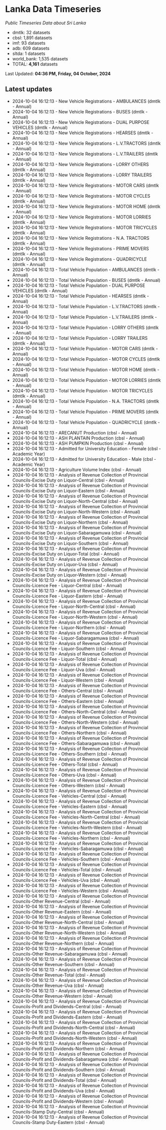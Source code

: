 # Lanka Data Timeseries
*Public Timeseries Data about Sri Lanka*

* dmtlk: 32 datasets
* cbsl: 1,891 datasets
* imf: 93 datasets
* adb: 609 datasets
* sltda: 1 datasets
* world_bank: 1,535 datasets
* TOTAL: **4,161** datasets

Last Updated: **04:36 PM, Friday, 04 October, 2024**

## Latest updates

* 2024-10-04 16:12:13 - New Vehicle Registrations - AMBULANCES (dmtlk - Annual)
* 2024-10-04 16:12:13 - New Vehicle Registrations - BUSES (dmtlk - Annual)
* 2024-10-04 16:12:13 - New Vehicle Registrations - DUAL PURPOSE VEHICLES (dmtlk - Annual)
* 2024-10-04 16:12:13 - New Vehicle Registrations - HEARSES (dmtlk - Annual)
* 2024-10-04 16:12:13 - New Vehicle Registrations - L.V.TRACTORS (dmtlk - Annual)
* 2024-10-04 16:12:13 - New Vehicle Registrations - L.V.TRAILERS (dmtlk - Annual)
* 2024-10-04 16:12:13 - New Vehicle Registrations - LORRY OTHERS (dmtlk - Annual)
* 2024-10-04 16:12:13 - New Vehicle Registrations - LORRY TRAILERS (dmtlk - Annual)
* 2024-10-04 16:12:13 - New Vehicle Registrations - MOTOR CARS (dmtlk - Annual)
* 2024-10-04 16:12:13 - New Vehicle Registrations - MOTOR CYCLES (dmtlk - Annual)
* 2024-10-04 16:12:13 - New Vehicle Registrations - MOTOR HOME (dmtlk - Annual)
* 2024-10-04 16:12:13 - New Vehicle Registrations - MOTOR LORRIES (dmtlk - Annual)
* 2024-10-04 16:12:13 - New Vehicle Registrations - MOTOR TRICYCLES (dmtlk - Annual)
* 2024-10-04 16:12:13 - New Vehicle Registrations - N.A. TRACTORS (dmtlk - Annual)
* 2024-10-04 16:12:13 - New Vehicle Registrations - PRIME MOVERS (dmtlk - Annual)
* 2024-10-04 16:12:13 - New Vehicle Registrations - QUADRICYCLE (dmtlk - Annual)
* 2024-10-04 16:12:13 - Total Vehicle Population - AMBULANCES (dmtlk - Annual)
* 2024-10-04 16:12:13 - Total Vehicle Population - BUSES (dmtlk - Annual)
* 2024-10-04 16:12:13 - Total Vehicle Population - DUAL PURPOSE VEHICLES (dmtlk - Annual)
* 2024-10-04 16:12:13 - Total Vehicle Population - HEARSES (dmtlk - Annual)
* 2024-10-04 16:12:13 - Total Vehicle Population - L.V.TRACTORS (dmtlk - Annual)
* 2024-10-04 16:12:13 - Total Vehicle Population - L.V.TRAILERS (dmtlk - Annual)
* 2024-10-04 16:12:13 - Total Vehicle Population - LORRY OTHERS (dmtlk - Annual)
* 2024-10-04 16:12:13 - Total Vehicle Population - LORRY TRAILERS (dmtlk - Annual)
* 2024-10-04 16:12:13 - Total Vehicle Population - MOTOR CARS (dmtlk - Annual)
* 2024-10-04 16:12:13 - Total Vehicle Population - MOTOR CYCLES (dmtlk - Annual)
* 2024-10-04 16:12:13 - Total Vehicle Population - MOTOR HOME (dmtlk - Annual)
* 2024-10-04 16:12:13 - Total Vehicle Population - MOTOR LORRIES (dmtlk - Annual)
* 2024-10-04 16:12:13 - Total Vehicle Population - MOTOR TRICYCLES (dmtlk - Annual)
* 2024-10-04 16:12:13 - Total Vehicle Population - N.A. TRACTORS (dmtlk - Annual)
* 2024-10-04 16:12:13 - Total Vehicle Population - PRIME MOVERS (dmtlk - Annual)
* 2024-10-04 16:12:13 - Total Vehicle Population - QUADRICYCLE (dmtlk - Annual)
* 2024-10-04 16:12:13 - ARECANUT Production (cbsl - Annual)
* 2024-10-04 16:12:13 - ASH PLANTAIN Production (cbsl - Annual)
* 2024-10-04 16:12:13 - ASH PUMPKIN Production (cbsl - Annual)
* 2024-10-04 16:12:13 - Admitted for University Education - Female (cbsl - Academic Year)
* 2024-10-04 16:12:13 - Admitted for University Education - Male (cbsl - Academic Year)
* 2024-10-04 16:12:13 - Agriculture Volume Index (cbsl - Annual)
* 2024-10-04 16:12:13 - Analysis of Revenue Collection of Provincial Councils-Excise Duty on Liquor-Central (cbsl - Annual)
* 2024-10-04 16:12:13 - Analysis of Revenue Collection of Provincial Councils-Excise Duty on Liquor-Eastern (cbsl - Annual)
* 2024-10-04 16:12:13 - Analysis of Revenue Collection of Provincial Councils-Excise Duty on Liquor-North-Central (cbsl - Annual)
* 2024-10-04 16:12:13 - Analysis of Revenue Collection of Provincial Councils-Excise Duty on Liquor-North-Western (cbsl - Annual)
* 2024-10-04 16:12:13 - Analysis of Revenue Collection of Provincial Councils-Excise Duty on Liquor-Northern (cbsl - Annual)
* 2024-10-04 16:12:13 - Analysis of Revenue Collection of Provincial Councils-Excise Duty on Liquor-Sabaragamuwa (cbsl - Annual)
* 2024-10-04 16:12:13 - Analysis of Revenue Collection of Provincial Councils-Excise Duty on Liquor-Southern (cbsl - Annual)
* 2024-10-04 16:12:13 - Analysis of Revenue Collection of Provincial Councils-Excise Duty on Liquor-Total (cbsl - Annual)
* 2024-10-04 16:12:13 - Analysis of Revenue Collection of Provincial Councils-Excise Duty on Liquor-Uva (cbsl - Annual)
* 2024-10-04 16:12:13 - Analysis of Revenue Collection of Provincial Councils-Excise Duty on Liquor-Western (cbsl - Annual)
* 2024-10-04 16:12:13 - Analysis of Revenue Collection of Provincial Councils-Licence Fee - Liquor-Central (cbsl - Annual)
* 2024-10-04 16:12:13 - Analysis of Revenue Collection of Provincial Councils-Licence Fee - Liquor-Eastern (cbsl - Annual)
* 2024-10-04 16:12:13 - Analysis of Revenue Collection of Provincial Councils-Licence Fee - Liquor-North-Central (cbsl - Annual)
* 2024-10-04 16:12:13 - Analysis of Revenue Collection of Provincial Councils-Licence Fee - Liquor-North-Western (cbsl - Annual)
* 2024-10-04 16:12:13 - Analysis of Revenue Collection of Provincial Councils-Licence Fee - Liquor-Northern (cbsl - Annual)
* 2024-10-04 16:12:13 - Analysis of Revenue Collection of Provincial Councils-Licence Fee - Liquor-Sabaragamuwa (cbsl - Annual)
* 2024-10-04 16:12:13 - Analysis of Revenue Collection of Provincial Councils-Licence Fee - Liquor-Southern (cbsl - Annual)
* 2024-10-04 16:12:13 - Analysis of Revenue Collection of Provincial Councils-Licence Fee - Liquor-Total (cbsl - Annual)
* 2024-10-04 16:12:13 - Analysis of Revenue Collection of Provincial Councils-Licence Fee - Liquor-Uva (cbsl - Annual)
* 2024-10-04 16:12:13 - Analysis of Revenue Collection of Provincial Councils-Licence Fee - Liquor-Western (cbsl - Annual)
* 2024-10-04 16:12:13 - Analysis of Revenue Collection of Provincial Councils-Licence Fee - Others-Central (cbsl - Annual)
* 2024-10-04 16:12:13 - Analysis of Revenue Collection of Provincial Councils-Licence Fee - Others-Eastern (cbsl - Annual)
* 2024-10-04 16:12:13 - Analysis of Revenue Collection of Provincial Councils-Licence Fee - Others-North-Central (cbsl - Annual)
* 2024-10-04 16:12:13 - Analysis of Revenue Collection of Provincial Councils-Licence Fee - Others-North-Western (cbsl - Annual)
* 2024-10-04 16:12:13 - Analysis of Revenue Collection of Provincial Councils-Licence Fee - Others-Northern (cbsl - Annual)
* 2024-10-04 16:12:13 - Analysis of Revenue Collection of Provincial Councils-Licence Fee - Others-Sabaragamuwa (cbsl - Annual)
* 2024-10-04 16:12:13 - Analysis of Revenue Collection of Provincial Councils-Licence Fee - Others-Southern (cbsl - Annual)
* 2024-10-04 16:12:13 - Analysis of Revenue Collection of Provincial Councils-Licence Fee - Others-Total (cbsl - Annual)
* 2024-10-04 16:12:13 - Analysis of Revenue Collection of Provincial Councils-Licence Fee - Others-Uva (cbsl - Annual)
* 2024-10-04 16:12:13 - Analysis of Revenue Collection of Provincial Councils-Licence Fee - Others-Western (cbsl - Annual)
* 2024-10-04 16:12:13 - Analysis of Revenue Collection of Provincial Councils-Licence Fee - Vehicles-Central (cbsl - Annual)
* 2024-10-04 16:12:13 - Analysis of Revenue Collection of Provincial Councils-Licence Fee - Vehicles-Eastern (cbsl - Annual)
* 2024-10-04 16:12:13 - Analysis of Revenue Collection of Provincial Councils-Licence Fee - Vehicles-North-Central (cbsl - Annual)
* 2024-10-04 16:12:13 - Analysis of Revenue Collection of Provincial Councils-Licence Fee - Vehicles-North-Western (cbsl - Annual)
* 2024-10-04 16:12:13 - Analysis of Revenue Collection of Provincial Councils-Licence Fee - Vehicles-Northern (cbsl - Annual)
* 2024-10-04 16:12:13 - Analysis of Revenue Collection of Provincial Councils-Licence Fee - Vehicles-Sabaragamuwa (cbsl - Annual)
* 2024-10-04 16:12:13 - Analysis of Revenue Collection of Provincial Councils-Licence Fee - Vehicles-Southern (cbsl - Annual)
* 2024-10-04 16:12:13 - Analysis of Revenue Collection of Provincial Councils-Licence Fee - Vehicles-Total (cbsl - Annual)
* 2024-10-04 16:12:13 - Analysis of Revenue Collection of Provincial Councils-Licence Fee - Vehicles-Uva (cbsl - Annual)
* 2024-10-04 16:12:13 - Analysis of Revenue Collection of Provincial Councils-Licence Fee - Vehicles-Western (cbsl - Annual)
* 2024-10-04 16:12:13 - Analysis of Revenue Collection of Provincial Councils-Other Revenue-Central (cbsl - Annual)
* 2024-10-04 16:12:13 - Analysis of Revenue Collection of Provincial Councils-Other Revenue-Eastern (cbsl - Annual)
* 2024-10-04 16:12:13 - Analysis of Revenue Collection of Provincial Councils-Other Revenue-North-Central (cbsl - Annual)
* 2024-10-04 16:12:13 - Analysis of Revenue Collection of Provincial Councils-Other Revenue-North-Western (cbsl - Annual)
* 2024-10-04 16:12:13 - Analysis of Revenue Collection of Provincial Councils-Other Revenue-Northern (cbsl - Annual)
* 2024-10-04 16:12:13 - Analysis of Revenue Collection of Provincial Councils-Other Revenue-Sabaragamuwa (cbsl - Annual)
* 2024-10-04 16:12:13 - Analysis of Revenue Collection of Provincial Councils-Other Revenue-Southern (cbsl - Annual)
* 2024-10-04 16:12:13 - Analysis of Revenue Collection of Provincial Councils-Other Revenue-Total (cbsl - Annual)
* 2024-10-04 16:12:13 - Analysis of Revenue Collection of Provincial Councils-Other Revenue-Uva (cbsl - Annual)
* 2024-10-04 16:12:13 - Analysis of Revenue Collection of Provincial Councils-Other Revenue-Western (cbsl - Annual)
* 2024-10-04 16:12:13 - Analysis of Revenue Collection of Provincial Councils-Profit and Dividends-Central (cbsl - Annual)
* 2024-10-04 16:12:13 - Analysis of Revenue Collection of Provincial Councils-Profit and Dividends-Eastern (cbsl - Annual)
* 2024-10-04 16:12:13 - Analysis of Revenue Collection of Provincial Councils-Profit and Dividends-North-Central (cbsl - Annual)
* 2024-10-04 16:12:13 - Analysis of Revenue Collection of Provincial Councils-Profit and Dividends-North-Western (cbsl - Annual)
* 2024-10-04 16:12:13 - Analysis of Revenue Collection of Provincial Councils-Profit and Dividends-Northern (cbsl - Annual)
* 2024-10-04 16:12:13 - Analysis of Revenue Collection of Provincial Councils-Profit and Dividends-Sabaragamuwa (cbsl - Annual)
* 2024-10-04 16:12:13 - Analysis of Revenue Collection of Provincial Councils-Profit and Dividends-Southern (cbsl - Annual)
* 2024-10-04 16:12:13 - Analysis of Revenue Collection of Provincial Councils-Profit and Dividends-Total (cbsl - Annual)
* 2024-10-04 16:12:13 - Analysis of Revenue Collection of Provincial Councils-Profit and Dividends-Uva (cbsl - Annual)
* 2024-10-04 16:12:13 - Analysis of Revenue Collection of Provincial Councils-Profit and Dividends-Western (cbsl - Annual)
* 2024-10-04 16:12:13 - Analysis of Revenue Collection of Provincial Councils-Stamp Duty-Central (cbsl - Annual)
* 2024-10-04 16:12:13 - Analysis of Revenue Collection of Provincial Councils-Stamp Duty-Eastern (cbsl - Annual)